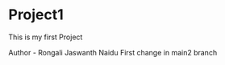 # Project1
This is my first Project
<br>

Author - Rongali Jaswanth Naidu
First change in main2 branch
